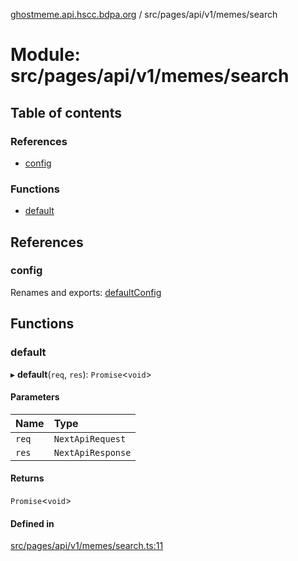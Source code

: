 [ghostmeme.api.hscc.bdpa.org][1] / src/pages/api/v1/memes/search

# Module: src/pages/api/v1/memes/search

## Table of contents

### References

- [config][2]

### Functions

- [default][3]

## References

### config

Renames and exports: [defaultConfig][4]

## Functions

### default

▸ **default**(`req`, `res`): `Promise`<`void`>

#### Parameters

| Name  | Type              |
| :---- | :---------------- |
| `req` | `NextApiRequest`  |
| `res` | `NextApiResponse` |

#### Returns

`Promise`<`void`>

#### Defined in

[src/pages/api/v1/memes/search.ts:11][5]

[1]: ../README.md
[2]: src_pages_api_v1_memes_search.md#config
[3]: src_pages_api_v1_memes_search.md#default
[4]: src_backend_middleware.md#defaultconfig
[5]:
  https://github.com/nhscc/ghostmeme.api.hscc.bdpa.org/blob/1aca321/src/pages/api/v1/memes/search.ts#L11
